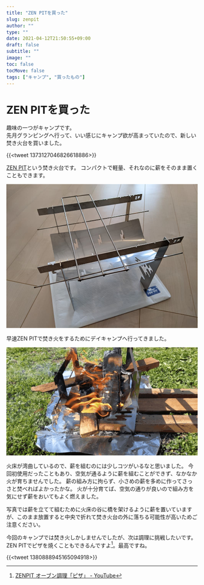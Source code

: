 ```yaml
---
title: "ZEN PITを買った"
slug: zenpit
author: ""
type: ""
date: 2021-04-12T21:50:55+09:00
draft: false
subtitle: ""
image: ""
toc: false
tocMove: false
tags: ["キャンプ", "買ったもの"]
---
```


# ZEN PITを買った

趣味の一つがキャンプです。  
先月グランピングへ行って、いい感じにキャンプ欲が高まっていたので、新しい焚き火台を買いました。

{{<tweet 1373127046826618886>}}

[ZEN PIT](https://zenpit.fun/)という焚き火台です。
コンパクトで軽量、それなのに薪をそのまま置くこともできます。

![ZEN PIT](./zenpit.jpg)

早速ZEN PITで焚き火をするためにデイキャンプへ行ってきました。

![ZEN PIT MOVIE](./zenpit.gif)

火床が湾曲しているので、薪を組むのには少しコツがいるなと思いました。
今回初使用だったこともあり、空気が通るように薪を組むことができず、なかなか火が育ちませんでした。
薪の組み方に拘らず、小さめの薪を多めに作ってさっさと焚べればよかったかな。
火が十分育てば、空気の通りが良いので組み方を気にせず薪をおいてもよく燃えました。

写真では薪を立てて組むために火床の谷に橋を架けるように薪を置いていますが、このまま放置すると中央で折れて焚き火台の外に落ちる可能性が高いためご注意ください。

今回のキャンプでは焚き火しかしませんでしたが、次は調理に挑戦したいです。
ZEN PITでピザを焼くこともできるんですよ[^1]。最高ですね。

[^1]: [ZENPIT オーブン調理「ピザ」 - YouTube](https://www.youtube.com/watch?v=KSu9aREerCI)

{{<tweet 1380888945165094918>}}
